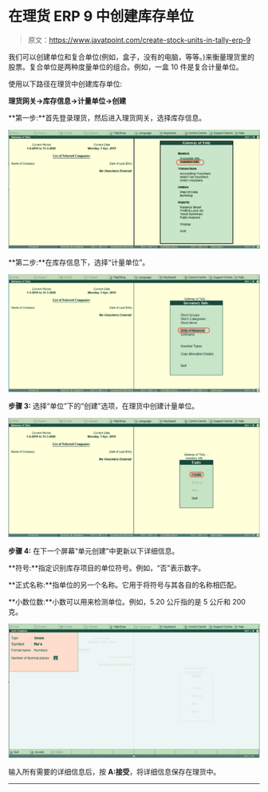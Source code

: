 # 在理货 ERP 9 中创建库存单位

> 原文：<https://www.javatpoint.com/create-stock-units-in-tally-erp-9>

我们可以创建单位和复合单位(例如，盒子，没有的电脑，等等。)来衡量理货里的股票。复合单位是两种度量单位的组合。例如，一盒 10 件是复合计量单位。

使用以下路径在理货中创建库存单位:

**理货网关→库存信息→计量单位→创建**

**第一步:**首先登录理货，然后进入理货网关，选择库存信息。

![Create Stock Units in Tally ERP 9](img/2b2f5adb31dff691a3cf57b976fbb7d8.png)

**第二步:**在库存信息下，选择“计量单位”。

![Create Stock Units in Tally ERP 9](img/6815bf7a0bd59f3cf080e33e7e200c09.png)

**步骤 3:** 选择“单位”下的“创建”选项，在理货中创建计量单位。

![Create Stock Units in Tally ERP 9](img/3a800dca0e88711ca6f06917427defaa.png)

**步骤 4:** 在下一个屏幕“单元创建”中更新以下详细信息。

**符号:**指定识别库存项目的单位符号。例如，“否”表示数字。

**正式名称:**指单位的另一个名称。它用于将符号与其各自的名称相匹配。

**小数位数:**小数可以用来检测单位。例如，5.20 公斤指的是 5 公斤和 200 克。

![Create Stock Units in Tally ERP 9](img/647292575476b1cd1452aacb17af273a.png)

输入所有需要的详细信息后，按 **A:接受**，将详细信息保存在理货中。

* * *